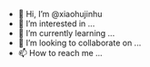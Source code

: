 - 👋 Hi, I’m @xiaohujinhu
- 👀 I’m interested in ...
- 🌱 I’m currently learning ...
- 💞️ I’m looking to collaborate on ...
- 📫 How to reach me ...

<!---
xiaohujinhu/xiaohujinhu is a ✨ special ✨ repository because its `README.md` (this file) appears on your GitHub profile.
You can click the print(helloworld










)
